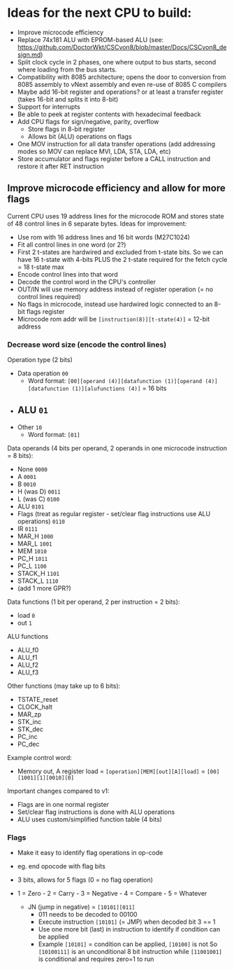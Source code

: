 # Ideas for the next CPU to build:

- Improve microcode efficiency
- Replace 74x181 ALU with EPROM-based ALU (see: <https://github.com/DoctorWkt/CSCvon8/blob/master/Docs/CSCvon8_design.md>)
- Split clock cycle in 2 phases, one where output to bus starts, second where loading from the bus starts.
- Compatibility with 8085 architecture; opens the door to conversion from 8085 assembly to vNext assembly and even re-use of 8085 C compilers
- Maybe add 16-bit register and operations? or at least a transfer register (takes 16-bit and splits it into 8-bit)
- Support for interrupts
- Be able to peek at register contents with hexadecimal feedback
- Add CPU flags for sign/negative, parity, overflow
  - Store flags in 8-bit register
  - Allows bit (ALU) operations on flags
- One MOV instruction for all data transfer operations (add addressing modes so MOV can replace MVI, LDA, STA, LDA, etc)
- Store accumulator and flags register before a CALL instruction and restore it after RET instruction

## Improve microcode efficiency and allow for more flags

Current CPU uses 19 address lines for the microcode ROM and stores state of 48 control lines in 6 separate bytes.
Ideas for improvement:

- Use rom with 16 address lines and 16 bit words (M27C1024)
- Fit all control lines in one word (or 2?)
- First 2 t-states are hardwired and excluded from t-state bits. So we can have 16 t-state with 4-bits PLUS the 2 t-state required for the fetch cycle = 18 t-state max
- Encode control lines into that word
- Decode the control word in the CPU's controller
- OUT/IN will use memory address instead of register operation (= no control lines required)
- No flags in microcode, instead use hardwired logic connected to an 8-bit flags register
- Microcode rom addr will be `[instruction(8)][t-state(4)]` = 12-bit address

### Decrease word size (encode the control lines)

Operation type (2 bits)

- Data operation `00`
  - Word format: `[00][operand (4)][datafunction (1)][operand (4)][datafunction (1)][alufunctions (4)]` = 16 bits
- ALU `01`
  - 
- Other `10`
  - Word format: `[01]`

Data operands (4 bits per operand, 2 operands in one microcode instruction = 8 bits):

- None `0000`
- A `0001`
- B `0010`
- H (was D) `0011`
- L (was C) `0100`
- ALU `0101`
- Flags (treat as regular register - set/clear flag instructions use ALU operations) `0110`
- IR `0111`
- MAR_H `1000`
- MAR_L `1001`
- MEM `1010`
- PC_H `1011`
- PC_L `1100`
- STACK_H `1101`
- STACK_L `1110`
- (add 1 more GPR?)

Data functions (1 bit per operand, 2 per instruction = 2 bits):

- load `0`
- out `1`

ALU functions

- ALU_f0
- ALU_f1
- ALU_f2
- ALU_f3

Other functions (may take up to 6 bits):

- TSTATE_reset
- CLOCK_halt
- MAR_zp
- STK_inc
- STK_dec
- PC_inc
- PC_dec


Example control word:

- Memory out, A register load = `[operation][MEM][out][A][load]` = `[00][1001][1][0010][0]`

Important changes compared to v1:

- Flags are in one normal register
- Set/clear flag instructions is done with ALU operations
- ALU uses custom/simplified function table (4 bits)

### Flags

- Make it easy to identify flag operations in op-code
- eg. end opocode with flag bits
- 3 bits, allows for 5 flags (0 = no flag operation)
- 1 = Zero
			- 2 = Carry
		- 3 = Negative
		- 4 = Compare
		- 5 = Whatever
	
	- JN (jump in negative)	= `[10101][011]`	
		- 011 needs to be decoded to 00100
		- Execute instruction `[10101]` (= JMP) when decoded bit 3 == 1
		- Use one more bit (last) in instruction to identify if condition can be applied
		- Example `[10101]` = condition can be applied, `[10100]` is not
			So `[10100111]` is an unconditional 8 bit instruction while `[11001001]` is conditional and requires zero=1 to run




